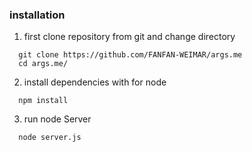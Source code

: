 ### installation

1.  first clone repository from git and change directory

```
  git clone https://github.com/FANFAN-WEIMAR/args.me
  cd args.me/
```


2.  install dependencies with for node
```
  npm install
```

3.  run node Server
```
  node server.js
```
